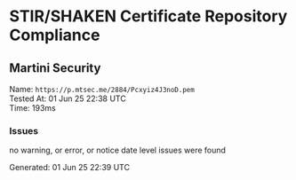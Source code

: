 # STIR/SHAKEN Certificate Repository Compliance

## Martini Security

Name: `https://p.mtsec.me/2884/Pcxyiz4J3noD.pem`\
Tested At: 01 Jun 25 22:38 UTC\
Time: 193ms

### Issues

no warning, or error, or notice date level issues were found

Generated: 01 Jun 25 22:39 UTC